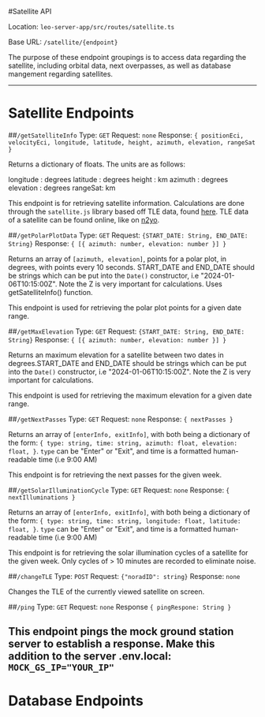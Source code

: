 #Satellite API

Location: `leo-server-app/src/routes/satellite.ts`

Base URL: `/satellite/{endpoint}`

The purpose of these endpoint groupings is to access data regarding the satellite, including orbital data, next overpasses, as well as database mangement regarding satellites.

---

# Satellite Endpoints

##`/getSatelliteInfo`
Type: `GET`
Request: `none`
Response: `{
    positionEci,
    velocityEci,
    longitude,
    latitude,
    height,
    azimuth,
    elevation,
    rangeSat
  }`

Returns a dictionary of floats. The units are as follows:

longitude : degrees
latitude : degrees
height : km
azimuth : degrees
elevation : degrees
rangeSat: km

This endpoint is for retrieving satellite information. Calculations are done through the `satellite.js` library based off TLE data, found [here](https://github.com/shashwatak/satellite-js). TLE data of a satellite can be found online, like on [n2yo](https://www.n2yo.com/database/?name=NEUDOSE#results).

##`/getPolarPlotData`
Type: `GET`
Request: `{START_DATE: String, END_DATE: String}`
Response: `{ [{ azimuth: number, elevation: number }] }`

Returns an array of `[azimuth, elevation]`, points for a polar plot, in degrees, with points every 10 seconds. START_DATE and END_DATE should be strings which can be put into the `Date()` constructor, i.e "2024-01-06T10:15:00Z". Note the Z is very important for calculations. Uses getSatelliteInfo() function.

This endpoint is used for retrieving the polar plot points for a given date range.

##`/getMaxElevation`
Type: `GET`
Request: `{START_DATE: String, END_DATE: String}`
Response: `{ [{ azimuth: number, elevation: number }] }`

Returns an maximum elevation for a satellite between two dates in degrees.START_DATE and END_DATE should be strings which can be put into the `Date()` constructor, i.e "2024-01-06T10:15:00Z". Note the Z is very important for calculations.

This endpoint is used for retrieving the maximum elevation for a given date range.

##`/getNextPasses`
Type: `GET`
Request: `none`
Response: `{ nextPasses }`

Returns an array of `[enterInfo, exitInfo]`, with both being a dictionary of the form:
`{
    type: string,
    time: string,
    azimuth: float,
    elevation: float,
}`. `type` can be "Enter" or "Exit", and time is a formatted human-readable time (i.e 9:00 AM)

This endpoint is for retrieving the next passes for the given week.

##`/getSolarIlluminationCycle`
Type: `GET`
Request: `none`
Response: `{ nextIlluminations }`

Returns an array of `[enterInfo, exitInfo]`, with both being a dictionary of the form:
`{
    type: string,
    time: string,
    longitude: float,
    latitude: float,
}`. `type` can be "Enter" or "Exit", and time is a formatted human-readable time (i.e 9:00 AM)

This endpoint is for retrieving the solar illumination cycles of a satellite for the given week. Only cycles of > 10 minutes are recorded to eliminate noise.

##`/changeTLE`
Type: `POST`
Request: `{"noradID": string}`
Response: `none`

Changes the TLE of the currently viewed satellite on screen.

##`/ping`
Type: `GET`
Request: `none`
Response `{ pingRespone: String }`

This endpoint pings the mock ground station server to establish a response.
Make this addition to the server .env.local: `MOCK_GS_IP="YOUR_IP"`
---

# Database Endpoints
